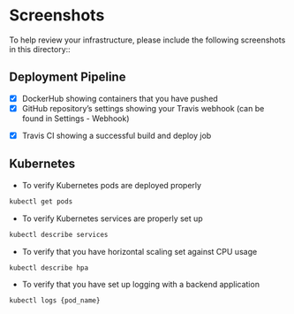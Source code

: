 # Screenshots
To help review your infrastructure, please include the following screenshots in this directory::

## Deployment Pipeline
- [x] DockerHub showing containers that you have pushed
- [x] GitHub repository’s settings showing your Travis webhook (can be found in Settings - Webhook)
* [x] Travis CI showing a successful build and deploy job

## Kubernetes
* To verify Kubernetes pods are deployed properly
```bash
kubectl get pods
```
* To verify Kubernetes services are properly set up
```bash
kubectl describe services
```
* To verify that you have horizontal scaling set against CPU usage
```bash
kubectl describe hpa
```
* To verify that you have set up logging with a backend application
```bash
kubectl logs {pod_name}
```


